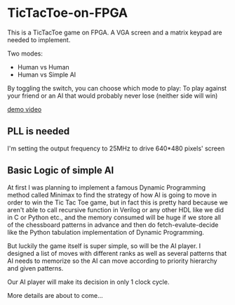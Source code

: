 # TicTacToe-on-FPGA
This is a TicTacToe game on FPGA. A VGA screen and a matrix keypad are needed to implement.

Two modes:
* Human vs Human
* Human vs Simple AI

By toggling the switch, you can choose which mode to play: To play against your friend or an AI that would probably never lose (neither side will win)

[demo video](https://youtu.be/EIPxszzuzhw)

## PLL is needed
I'm setting the output frequency to 25MHz to drive 640*480 pixels' screen


## Basic Logic of simple AI
At first I was planning to implement a famous Dynamic Programming method called Minimax to find the strategy of how AI is going to move in order to win the Tic Tac Toe game, but in fact this is pretty hard because we aren't able to call recursive function in Verilog or any other HDL like we did in C or Python etc., and the memory consumed will be huge if we store all of the chessboard patterns in advance and then do fetch-evalute-decide like the Python tabulation implementation of Dynamic Programming.

But luckily the game itself is super simple, so will be the AI player. I designed a list of moves with different ranks as well as several patterns that AI needs to memorize so the AI can move according to priority hierarchy and given patterns.

Our AI player will make its decision in only 1 clock cycle.


More details are about to come...
